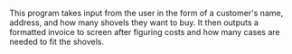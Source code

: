 This program takes input from the user in the form of a customer's name, address, and how many shovels they want to buy. It then outputs a formatted invoice to screen after figuring costs and how many cases are needed to fit the shovels.
